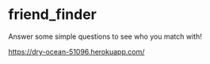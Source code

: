 # friend_finder

Answer some simple questions to see who you match with!

https://dry-ocean-51096.herokuapp.com/
